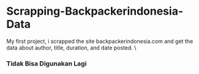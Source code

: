 # Scrapping-Backpackerindonesia-Data
My first project, i scrapped the site backpackerindonesia.com and get the data about author, title, duration, and date posted.
\

### Tidak Bisa Digunakan Lagi
